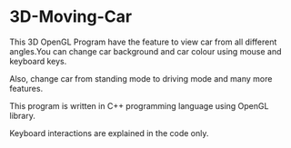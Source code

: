 # 3D-Moving-Car
This 3D OpenGL Program have the feature to view car from all different angles.You can change car background and car colour using mouse and keyboard keys.

Also, change car from standing mode to driving mode and many more features.

This program is written in C++ programming language using OpenGL library.

Keyboard interactions are explained in the code only.
